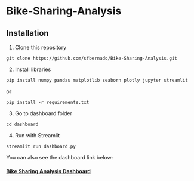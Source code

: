 # Bike-Sharing-Analysis

## Installation

1. Clone this repository

```
git clone https://github.com/sfbernado/Bike-Sharing-Analysis.git
```

2. Install libraries

```
pip install numpy pandas matplotlib seaborn plotly jupyter streamlit
```

or

```
pip install -r requirements.txt
```

3. Go to dashboard folder

```
cd dashboard
```

4. Run with Streamlit

```
streamlit run dashboard.py
```

You can also see the dashboard link below:

#### [**Bike Sharing Analysis Dashboard**](https://bike-sharing-analysis-stanislausfb.streamlit.app/)
